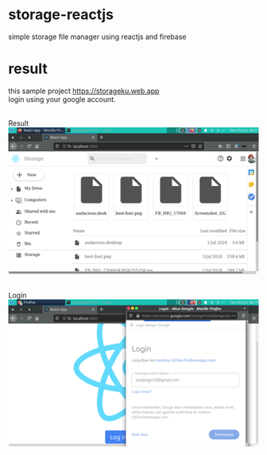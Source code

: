 # storage-reactjs
simple storage file manager using reactjs and firebase

# result
this sample project https://storageku.web.app<br>
login using your google account.<br><br>

Result<br>
![](cc.png) <br><br>

Login<br>
![](zz.png)
